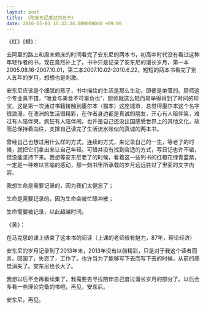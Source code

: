 ```yaml
---
layout: post
title: 《陪安东尼度过的日子》
date: 2016-05-01 15:32:24.000000000 +09:00
---
```


《红》《橙》：

去阿里的路上和周末赖床的时间看完了安东尼的两本书，初高中时代没有看过这种年轻作者的书，现在竟然补上了。书中只是记录了安东尼的漫长岁月，第一本2005.08.16-2007.10.01，第二本2007.10.02-2010.6.22，短短的两本书看完了别人五年的岁月，想想也是刺激。

安东尼应该是个细腻的孩子，书中描绘的生活是那么生动，即便是单薄的。厨师这个专业真不错，“唯爱与美食不可辜负也”，厨师就这么轻而易举得得到了时间的珍宝。这是第一次通过书籍接触到墨尔本（猫本）这座城市，总觉得墨尔本这个名字很浪漫。在澳洲的生活很精彩，在作者身边都是真诚的朋友，开心有人陪伴笑，难过有人陪伴哭，疯狂有人陪伴闹。也许是自己还没出国感受世界上的其他文化，故而总保持着向往，支撑自己读完了生活流水账似的真诚的两本书。

曾经自己也想过用什么样的方式，连续的方式，来记录自己的一生，等老了的时候，就把它们拿出来让自己年轻。可惜并没有找到合适的方式，写日记也许不错，但没能坚持下来。我想等安东尼老了的时候，看着这一些列书的红橙花绿青蓝紫，一定是一种难以言喻的感动，那一刻书里所承载的岁月远远胜过了里面的文字内容。

我想生命是需要记录的，因为我们太健忘了；

生命是需要记录的，因为生命会被忙碌冲散；

生命需要被记录，以此超越时间。

《黄》：

在马克思的课上结束了这本书的阅读（上课的老师很有魅力，87年，理论经济）

安东尼的岁月记录到了2013年末，2013年没有以前精彩，只是对于我这个读者而言。回国了，失恋了，工作了。也许当为了能够写下去而写下去的时候，从前的感觉消失了。安东尼也长大了。

我想以后不会再看续集了，我需要去寻找陪伴自己度过漫长岁月的部分了。以后会多看一些理论完备的书吧，再见，安东尼。

安东尼，再见。




